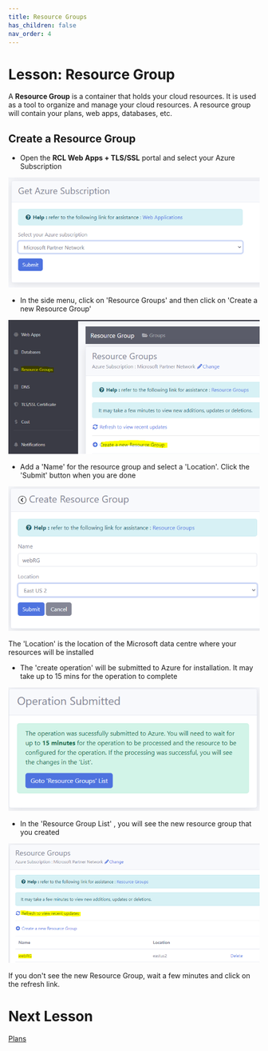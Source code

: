 ```yaml
---
title: Resource Groups
has_children: false
nav_order: 4
---
```


# Lesson: Resource Group

A **Resource Group** is a container that holds your cloud resources. It is used as a tool to organize and manage your cloud resources. A resource group will contain your plans, web apps, databases, etc.

## Create a Resource Group

- Open the **RCL Web Apps + TLS/SSL** portal and select your Azure Subscription

![rg](images/azure-subscription.PNG)

- In the side menu, click on 'Resource Groups' and then click on 'Create a new Resource Group' 

![rg](images/rg-open.PNG)

- Add a 'Name' for the resource group and select a 'Location'. Click the 'Submit' button when you are done

![rg](images/rg-create.PNG)

The 'Location' is the location of the Microsoft data centre where your resources will be installed 

- The 'create operation' will be submitted to Azure for installation. It may take up to 15 mins for the operation to complete

![rg](images/rg-submitted.PNG)

- In the 'Resource Group List' , you will see the new resource group that you created

![rg](images/rg-list.PNG)

If you don't see the new Resource Group, wait a few minutes and click on the refresh link.

# Next Lesson

[Plans](https://rcl-cloud-apps.github.io/cloud101/plan.html)